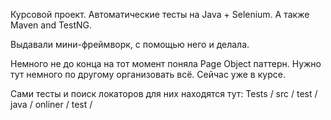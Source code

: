 Курсовой проект. Автоматические тесты на Java + Selenium. А также Maven and TestNG.

Выдавали мини-фреймворк, с помощью него и делала.

Немного не до конца на тот момент поняла Page Object паттерн. Нужно тут немного по другому организовать всё. Сейчас уже в курсе.

Сами тесты и поиск локаторов для них находятся тут: Tests / src / test / java / onliner / test /
